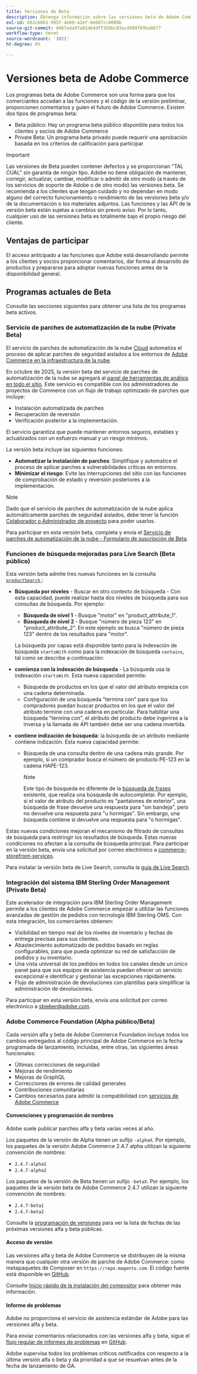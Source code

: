 ```yaml
---
title: Versiones de Beta
description: Obtenga información sobre las versiones beta de Adobe Commerce y cómo participar.
exl-id: 662cb061-995f-4e09-a2ef-9e607cc0000b
source-git-commit: d467ada97a81d64dff358bc83acd489f69ba0677
workflow-type: tm+mt
source-wordcount: '1021'
ht-degree: 0%

---
```


# Versiones beta de Adobe Commerce

Los programas beta de Adobe Commerce son una forma para que los comerciantes accedan a las funciones y el código de la versión preliminar, proporcionen comentarios y guíen el futuro de Adobe Commerce. Existen dos tipos de programas beta:

- Beta público: Hay un programa beta público disponible para todos los clientes y socios de Adobe Commerce
- Private Beta: Un programa beta privado puede requerir una aprobación basada en los criterios de calificación para participar

>[!IMPORTANT]
>
>Las versiones de Beta pueden contener defectos y se proporcionan &quot;TAL CUAL&quot; sin garantía de ningún tipo. Adobe no tiene obligación de mantener, corregir, actualizar, cambiar, modificar o admitir de otro modo (a través de los servicios de soporte de Adobe o de otro modo) las versiones beta. Se recomienda a los clientes que tengan cuidado y no dependan en modo alguno del correcto funcionamiento o rendimiento de las versiones beta y/o de la documentación o los materiales adjuntos. Las funciones y las API de la versión beta están sujetas a cambios sin previo aviso. Por lo tanto, cualquier uso de las versiones beta es totalmente bajo el propio riesgo del cliente.

## Ventajas de participar

El acceso anticipado a las funciones que Adobe está desarrollando permite a los clientes y socios proporcionar comentarios, dar forma al desarrollo de productos y prepararse para adoptar nuevas funciones antes de la disponibilidad general.

## Programas actuales de Beta

Consulte las secciones siguientes para obtener una lista de los programas beta activos.

### Servicio de parches de automatización de la nube (Private Beta)

El servicio de parches de automatización de la nube [Cloud](../tools/caps-tool/intro.md) automatiza el proceso de aplicar parches de seguridad aislados a los entornos de [Adobe Commerce en la infraestructura de la nube](https://experienceleague.adobe.com/en/docs/commerce-on-cloud/user-guide/overview).

En octubre de 2025, la versión beta del servicio de parches de automatización de la nube se agregará al [panel de herramientas de análisis en todo el sitio](https://experienceleague.adobe.com/en/docs/commerce-operations/tools/site-wide-analysis-tool/dashboard). Este servicio es compatible con los administradores de proyectos de Commerce con un flujo de trabajo optimizado de parches que incluye:

- Instalación automatizada de parches
- Recuperación de reversión
- Verificación posterior a la implementación.

El servicio garantiza que puede mantener entornos seguros, estables y actualizados con un esfuerzo manual y un riesgo mínimos.

La versión beta incluye las siguientes funciones:

- **Automatizar la instalación de parches**: Simplifique y automatice el proceso de aplicar parches a vulnerabilidades críticas en entornos.
- **Minimizar el riesgo**: Evite las interrupciones del sitio con las funciones de comprobación de estado y reversión posteriores a la implementación.

>[!NOTE]
>
>Dado que el servicio de parches de automatización de la nube aplica automáticamente parches de seguridad aislados, debe tener la función [Colaborador o Administrador de proyecto](https://experienceleague.adobe.com/en/docs/commerce-on-cloud/user-guide/project/user-access) para poder usarlos.

Para participar en esta versión beta, completa y envía el [Servicio de parches de automatización de la nube - Formulario de suscripción de Beta](https://forms.office.com/r/3Wfxj5nPdB).

### Funciones de búsqueda mejoradas para Live Search (Beta público)

Esta versión beta admite tres nuevas funciones en la consulta [`productSearch` ](https://developer.adobe.com/commerce/webapi/graphql/schema/live-search/queries/product-search/):

- **Búsqueda por niveles** - Buscar en otro contexto de búsqueda - Con esta capacidad, puede realizar hasta dos niveles de búsqueda para sus consultas de búsqueda. Por ejemplo:

   - **Búsqueda de nivel 1** - Busque &quot;motor&quot; en &quot;product_attribute_1&quot;.
   - **Búsqueda de nivel 2** - Busque &quot;número de pieza 123&quot; en &quot;product_attribute_2&quot;. En este ejemplo se busca &quot;número de pieza 123&quot; dentro de los resultados para &quot;motor&quot;.

  La búsqueda por capas está disponible tanto para la indexación de búsqueda `startsWith` como para la indexación de búsqueda `contains`, tal como se describe a continuación:

- **comienza con la indexación de búsqueda** - La búsqueda usa la indexación `startsWith`. Esta nueva capacidad permite:

   - Búsqueda de productos en los que el valor del atributo empieza con una cadena determinada.
   - Configuración de una búsqueda &quot;termina con&quot; para que los compradores puedan buscar productos en los que el valor del atributo termine con una cadena en particular. Para habilitar una búsqueda &quot;termina con&quot;, el atributo del producto debe ingerirse a la inversa y la llamada de API también debe ser una cadena invertida.

- **contiene indización de búsqueda**: la búsqueda de un atributo mediante contiene indización. Esta nueva capacidad permite:

   - Búsqueda de una consulta dentro de una cadena más grande. Por ejemplo, si un comprador busca el número de producto PE-123 en la cadena HAPE-123.

     >[!NOTE]
     >
     >Este tipo de búsqueda es diferente de la [búsqueda de frases](https://developer.adobe.com/commerce/webapi/graphql/schema/live-search/queries/product-search/) existente, que realiza una búsqueda de autocompletar. Por ejemplo, si el valor de atributo del producto es &quot;pantalones de exterior&quot;, una búsqueda de frase devuelve una respuesta para &quot;sin bandeja&quot;, pero no devuelve una respuesta para &quot;u hormigas&quot;. Sin embargo, una búsqueda contiene sí devuelve una respuesta para &quot;o hormigas&quot;.

Estas nuevas condiciones mejoran el mecanismo de filtrado de consultas de búsqueda para restringir los resultados de búsqueda. Estas nuevas condiciones no afectan a la consulta de búsqueda principal. Para participar en la versión beta, envía una solicitud por correo electrónico a [commerce-storefront-services](mailto:commerce-storefront-services@adobe.com).

Para instalar la versión beta de Live Search, consulta la [guía de Live Search](https://experienceleague.adobe.com/en/docs/commerce/live-search/install#install-the-live-search-beta).

### Integración del sistema IBM Sterling Order Management (Private Beta)

Este acelerador de integración para IBM Sterling Order Management permite a los clientes de Adobe Commerce empezar a utilizar las funciones avanzadas de gestión de pedidos con tecnología IBM Sterling OMS. Con esta integración, los comerciantes obtienen:

- Visibilidad en tiempo real de los niveles de inventario y fechas de entrega precisas para sus clientes.
- Abastecimiento automatizado de pedidos basado en reglas configurables, para que pueda optimizar su red de satisfacción de pedidos y su inventario.
- Una vista universal de los pedidos en todos los canales desde un único panel para que sus equipos de asistencia puedan ofrecer un servicio excepcional e identificar y gestionar las excepciones rápidamente.
- Flujo de administración de devoluciones con plantillas para simplificar la administración de devoluciones.

Para participar en esta versión beta, envía una solicitud por correo electrónico a [sbieber@adobe.com](mailto:sbieber@adobe.com).

### Adobe Commerce Foundation (Alpha público/Beta)

Cada versión alfa y beta de Adobe Commerce Foundation incluye todos los cambios entregados al código principal de Adobe Commerce en la fecha programada de lanzamiento, incluidas, entre otras, las siguientes áreas funcionales:

- Últimas correcciones de seguridad
- Mejoras de rendimiento
- Mejoras de GraphQL
- Correcciones de errores de calidad generales
- Contribuciones comunitarias
- Cambios necesarios para admitir la compatibilidad con [servicios de Adobe Commerce](https://experienceleague.adobe.com/en/docs/commerce/user-guides/home)

#### Convenciones y programación de nombres

Adobe suele publicar parches alfa y beta varias veces al año.

Los paquetes de la versión de Alpha tienen un sufijo `-alphaX`. Por ejemplo, los paquetes de la versión Adobe Commerce 2.4.7 alpha utilizan la siguiente convención de nombres:

- `2.4.7-alpha1`
- `2.4.7-alpha2`

Los paquetes de la versión de Beta tienen un sufijo `-betaX`. Por ejemplo, los paquetes de la versión beta de Adobe Commerce 2.4.7 utilizan la siguiente convención de nombres:

- `2.4.7-beta1`
- `2.4.7-beta2`

Consulte la [programación de versiones](schedule.md) para ver la lista de fechas de las próximas versiones alfa y beta públicas.

#### Acceso de versión

Las versiones alfa y beta de Adobe Commerce se distribuyen de la misma manera que cualquier otra versión de parche de Adobe Commerce: como metapaquetes de Composer en `https://repo.magento.com`. El código fuente está disponible en [GitHub](https://github.com/magento/magento2).

Consulte [Inicio rápido de la instalación del compositor](../installation/composer.md) para obtener más información.

#### Informe de problemas

Adobe no proporciona el servicio de asistencia estándar de Adobe para las versiones alfa y beta.

Para enviar comentarios relacionados con las versiones alfa y beta, sigue el [flujo regular de informes de problemas](https://developer.adobe.com/commerce/contributor/guides/code-contributions/) en [GitHub](https://github.com/magento/magento2).

Adobe supervisa todos los problemas críticos notificados con respecto a la última versión alfa o beta y da prioridad a que se resuelvan antes de la fecha de lanzamiento de GA.
